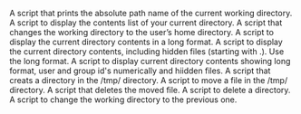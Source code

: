 A script that prints the absolute path name of the current working directory.
A script to display  the contents list of your current directory.
A script that changes the working directory to the user’s home directory.
A script to display the current directory contents in a long format.
A script to display the current directory contents, including hidden files (starting with .). Use the long format.
A script to display current directory contents showing long format, user and group id's numerically and hiidden files.
A script that creats a directory in the /tmp/ directory.
A script to move a file in the /tmp/ directory.
A script that deletes the moved file.
A script to delete a directory.
A script to change the working directory to the previous one.
